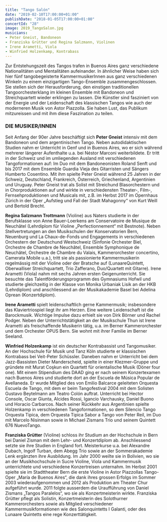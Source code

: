```yaml
---
title: "Tango Salón"
date: "2019-02-10T17:00:00+01:00"
publishDate: "2018-01-05T17:00:00+01:00"
concertId: "28"
image: 2019_TangoSalon.jpg
musicians:
- Peter Gneist, Bandoneon
- Franziska Grütter und Regina Salzmann, Violinen
- Irene Arametti, Viola
- Winfried Holzenkamp, Kontrabass
---
```


Zur Entstehungszeit des Tangos trafen in Buenos Aires ganz verschiedene Nationalitäten
und Mentalitäten aufeinander. In ähnlicher Weise haben sich hier fünf
tangobegeisterte KammermusikerInnen aus ganz verschiedenen Winkeln zu einem
einzigartigen Tango-Ensemble zusammengeschlossen. Sie stellen sich der
Herausforderung, den einstigen traditionellen Tangoorchesterklang im kleinen
Ensemble mit Bandoneon und Streichquartett wieder erklingen zu lassen. Die
Künstler sind fasziniert von der Energie und der Leidenschaft des klassischen
Tangos wie auch der moderneren Musik von Astor Piazzolla. Sie haben Lust,
das Publikum mitzureissen und mit ihm diese Faszination zu teilen.

### DIE MUSIKER/INNEN

Seit Anfang der 90er Jahre beschäftigt sich __Peter Gneist__ intensiv mit dem Bandoneon
und dem argentinischen Tango. Neben autodidaktischen Studien nahm
er Unterricht in Genf und in Buenos Aires, wo er sich während mehrerer längerer
Aufenthalte u.a. bei Néstor Marconi weiterbildete. Er tritt in der Schweiz
und im umliegenden Ausland mit verschiedenen Tangoformationen auf: Im Duo
mit dem Bandoneonisten Roland Senft und bis 2017 mit dem Ensemble Guardia
Vieja des Gitarristen und Sängers Humberto Cosentino. Mit ihm spielte Peter
Gneist während 25 Jahren in der Schweiz, Deutschland, Frankreich, Österreich,
Griechenland, Argentinien und Uruguay. Peter Gneist trat als Solist mit Streichund
Blasorchestern und in Chorproduktionen auf und wirkte in verschiedensten
Theater-, Film-, Fernsehproduktionen und Musicals mit, z.B. im Herbst 2017
im Opernhaus Zürich in der Oper „Aufstieg und Fall der Stadt Mahagonny“ von
Kurt Weill und Bertold Brecht.

__Regina Salzmann Trottmann__ (Violine) aus Naters studierte in der Berufsklasse
von Anne Bauer-Loerkens am Conservatoire de Musique de Neuchâtel
(Lehrdiplom für Violine „Perfectionnement“ mit Bestnote). Neben Stellvertretungen
an den Musikschulen der Konservatorien Bern, Neuenburg und La
Chaux-de-Fonds und Engagements in verschiedenen Orchestern der Deutschund
Westschweiz (Sinfonie Orchester Biel, Orchestre de Chambre de Neuchâtel,
Ensemble Symphonique de Neuchâtel, Orchestre de Chambre du Valais,
Kammerorchester concertino, Camerata Mobile u.a.), tritt sie als passionierte
Kammermusikerin regelmässig mit der Violine oder der Bratsche auf (LunaareQuintett,
Oberwalliser Streichquartett, Trio Zafferano, Duo/Quartett mit Gitarre).
Irene Arametti (Viola) nahm mit sechs Jahren ersten Geigenunterricht. Sie besuchte
das Talentförderungsprogramm des Gymnasiums Hofwil und studierte
gleichzeitig in der Klasse von Monika Urbaniak Lisik an der HKB (Lehrdiplom)
und anschliessend an der Musikakademie Basel bei Adelina Oprean (Konzertdiplom).

__Irene Arametti__ spielt leidenschaftlich gerne Kammermusik; insbesondere
das Klaviertriospiel liegt ihr am Herzen. Eine weitere Leidenschaft
ist die Barockmusik. Wichtige Impulse dazu erhielt sie von Dirk Börner und
Rachel Podger. Neben der Unterrichtstätigkeit an der Musikschule Thun ist Irene
Arametti als freischaffende Musikerin tätig, u.a. im Berner Kammerorchester
und dem Orchester OPUS Bern. Sie wohnt mit ihrer Familie im Berner Seeland.

__Winfried Holzenkamp__ ist ein deutscher Kontrabassist und Tangomusiker. An
der Hochschule für Musik und Tanz Köln studierte er klassischen Kontrabass
bei Veit-Peter Schüssler. Daneben nahm er Unterricht bei dem Jazz-Bassisten
Dieter Manderscheid, spielte in einer Klezmer-Gruppe und gründete mit Murat
Coşkun ein Quartett für orientalische Musik (Döner four one). Mit einem Stipendium
des DAAD ging er nach seinem Konzertexamen nach Buenos Aires
und studierte dort an der Escuela de Música Popular de Avellaneda. Er wurde
Mitglied des von Emilio Balcarce geleiteten Orquesta Escuela de Tango, mit
dem er beim Tangofestival 2004 mit dem Solisten Gustavo Beytelmann am Teatro
Colón auftrat. Unterricht bei Hector Console, Oscar Giunta, Alcides Rossi,
Igancio Varchausky, Daniel Buono und Horacio Carbarcos. Nach seiner Rückkehr
aus Argentinien spielte Holzenkamp in verschiedenen Tangoformationen,
so dem Silencio Tango Orquesta Tipica, dem Orquesta Tipica Sabor a Tango
von Peter Reil, im Duo mit Marcelo Nisinman sowie in Michael Zismans Trio
und seinem Quintett 676 NuevoTango.

__Franziska Grütter__ (Violine) schloss ihr Studium an der Hochschule in Bern
bei Daniel Zisman mit dem Lehr- und Konzertdiplom ab. Anschliessend setzte
sie ihre Studien in England fort. Meisterkurse u.a. bei Alexandre Dubach, Ingolf
Turban, dem Abegg Trio sowie an der Sommerakademie Lenk ergänzten ihre
Ausbildung. Im Jahr 2000 weilte sie in Bolivien, wo sie an der Musikhochschule
in Sucre Violine, Viola und Kammermusik unterrichtete und verschiedene
Konzertreisen unternahm. Im Herbst 2001 spielte sie im Stadttheater Bern die
erste Violine in Astor Piazzollas Tango-Oper „María de Buenos Aires“, die dank
ihres grossen Erfolgs im Sommer 2003 wiederaufgenommen und 2012 als Produktion
am Theater Chur aufgeführt wurde. 2011 folgte ausserdem die Uraufführung
von Daniel Zismans „Tangos Paralelos“, wo sie als Konzertmeisterin
wirkte. Franziska Grütter pflegt als Solistin, Konzertmeisterin des Solothurner
Kammerorchesters sowie als Mitglied verschiedener Kammermusikformationen
wie des Salonquintetts I Galanti, oder des Lunaare Quintetts eine rege Konzerttätigkeit.
